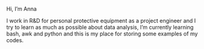 Hi, I’m Anna

I work in R&D for personal protective equipment as a project engineer and I try to learn as much as possible about data analysis,
I’m currently learning bash, awk and python and this is my place for storing some examples of my codes.



